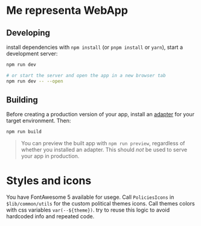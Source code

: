 # Me representa WebApp
## Developing

install dependencies with `npm install` (or `pnpm install` or `yarn`), start a development server:

```bash
npm run dev

# or start the server and open the app in a new browser tab
npm run dev -- --open
```

## Building

Before creating a production version of your app, install an [adapter](https://kit.svelte.dev/docs#adapters) for your target environment. Then:

```bash
npm run build
```

> You can preview the built app with `npm run preview`, regardless of whether you installed an adapter. This should _not_ be used to serve your app in production.


# Styles and icons

You have FontAwesome 5 available for usege. Call `PoliciesIcons` in `$lib/common/utils` for the custom political themes icons.
Call themes colors with css variables `var(--${theme})`. try to reuse this logic to avoid hardcoded info and repeated code. 
